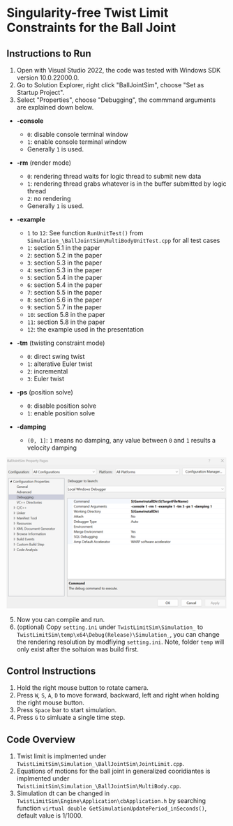 # Singularity-free Twist Limit Constraints for the Ball Joint

## Instructions to Run
1. Open with Visual Studio 2022, the code was tested with Windows SDK version 10.0.22000.0.
2. Go to Solution Explorer, right click "BallJointSim", choose "Set as Startup Project".
3. Select "Properties", choose "Debugging", the commmand arguments are explained down below.
- **-console**
  - `0`: disable console terminal window  
  - `1`: enable console terminal window 
  - Generally `1` is used.

- **-rm** (render mode)
  - `0`: rendering thread waits for logic thread to submit new data  
  - `1`: rendering thread grabs whatever is in the buffer submitted by logic thread  
  - `2`: no rendering
  - Generally `1` is used.

- **-example**
  - `1` to `12`: See function `RunUnitTest()` from  
    `Simulation_\BallJointSim\MultiBodyUnitTest.cpp` for all test cases
  - `1`: section 5.1 in the paper
  - `2`: section 5.2 in the paper
  - `3`: section 5.3 in the paper
  - `4`: section 5.3 in the paper
  - `5`: section 5.4 in the paper
  - `6`: section 5.4 in the paper
  - `7`: section 5.5 in the paper
  - `8`: section 5.6 in the paper
  - `9`: section 5.7 in the paper
  - `10`: section 5.8 in the paper
  - `11`: section 5.8 in the paper
  - `12`: the example used in the presentation
  

- **-tm** (twisting constraint mode)
  - `0`: direct swing twist 
  - `1`: alterative Euler twist
  - `2`: incremental  
  - `3`: Euler twist 

- **-ps** (position solve)
  - `0`: disable position solve  
  - `1`: enable position solve
  
- **-damping**
  - `(0, 1]`: `1` means no damping, any value between `0` and `1` results a velocity damping

![](Images/arguments.png)

5. Now you can compile and run.
6. (optional) Copy `setting.ini` under `TwistLimitSim\Simulation_` to `TwistLimitSim\temp\x64\Debug(Release)\Simulation_`, you can change the rendering resolution by modfiying `setting.ini`.
Note, folder `temp` will only exist after the soltuion was build first.

## Control Instructions
1. Hold the right mouse button to rotate camera.
2. Press `W`, `S`, `A`, `D` to move forward, backward, left and right when holding the right mouse button.
3. Press `Space` bar to start simulation.
4. Press `G` to simluate a single time step.

## Code Overview
1. Twist limit is implmented under `TwistLimitSim\Simulation_\BallJointSim\JointLimit.cpp`.
2. Equations of motions for the ball joint in generalized cooridiantes is implmented under `TwistLimitSim\Simulation_\BallJointSim\MultiBody.cpp`.
3. Simulation dt can be changed in `TwistLimitSim\Engine\Application\cbApplication.h` by searching function `virtual double GetSimulationUpdatePeriod_inSeconds()`, default value is 1/1000.
    